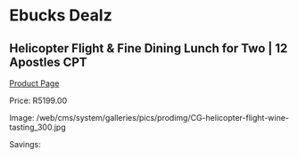 
# Ebucks Dealz
## Helicopter Flight & Fine Dining Lunch for Two | 12 Apostles CPT
[Product Page](https://www.ebucks.com/web/shop/productSelected.do?prodId=265757953&catId=322194367)

Price: R5199.00

Image: /web/cms/system/galleries/pics/prodimg/CG-helicopter-flight-wine-tasting_300.jpg

Savings: 


	